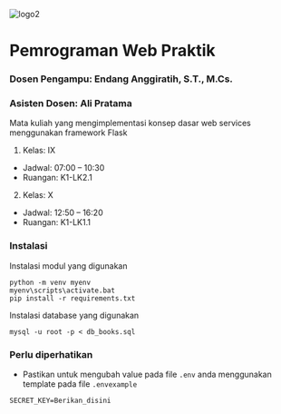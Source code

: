 ![logo2](https://github.com/user-attachments/assets/425e7307-6204-4fa3-adf2-0606088e06de)

# Pemrograman Web Praktik
### Dosen Pengampu: Endang Anggiratih, S.T., M.Cs.
### Asisten Dosen: Ali Pratama

Mata kuliah yang mengimplementasi konsep dasar web services menggunakan framework Flask

1. Kelas: IX
- Jadwal: 07:00 – 10:30
- Ruangan: K1-LK2.1

2. Kelas: X
- Jadwal: 12:50 – 16:20
- Ruangan: K1-LK1.1

### Instalasi
Instalasi modul yang digunakan
```shell
python -m venv myenv
myenv\scripts\activate.bat
pip install -r requirements.txt
```
Instalasi database yang digunakan
```shell
mysql -u root -p < db_books.sql
```
### Perlu diperhatikan

- Pastikan untuk mengubah value pada file `.env` anda menggunakan template pada file `.envexample`
```
SECRET_KEY=Berikan_disini
```